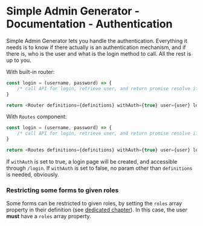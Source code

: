# Simple Admin Generator - Documentation - Authentication

Simple Admin Generator lets you handle the authentication. Everything it needs is to know if there actually is an authentication mechanism, and if there is, who is the user and what is the login method to call. All the rest is up to you.

With built-in router:
```javascript
const login = (username, password) => {
    /* call API for login, retrieve user, and return promise resolve if ok, rejection if not */
}

return <Router definitions={definitions} withAuth={true} user={user} login={login} />;
```

With `Routes` component:
```javascript
const login = (username, password) => {
    /* call API for login, retrieve user, and return promise resolve if ok, rejection if not */
}

return <Routes definitions={definitions} withAuth={true} user={user} login={login} />;
```

If `withAuth` is set to true, a login page will be created, and accessible through `/login`.
If `withAuth` is set to false, no param other than `definitions` is needed, obviously.

### Restricting some forms to given roles

Some forms can be restricted to given roles, by setting the `roles` array property in their definition (see [dedicated chapter](form-definitions.md)). In this case, the user **must** have a `roles` array property.  
